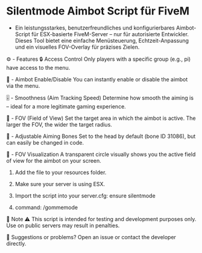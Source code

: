 # Silentmode Aimbot Script für FiveM

- Ein leistungsstarkes, benutzerfreundliches und konfigurierbares Aimbot-Script für ESX-basierte FiveM-Server – nur für autorisierte Entwickler. Dieses Tool bietet eine einfache Menüsteuerung, Echtzeit-Anpassung und ein visuelles FOV-Overlay für präzises Zielen.


⚙️ - Features
🔒 Access Control
Only players with a specific group (e.g., pi) have access to the menu.

🎯 - Aimbot Enable/Disable
You can instantly enable or disable the aimbot via the menu.

🎚️ - Smoothness (Aim Tracking Speed)
Determine how smooth the aiming is – ideal for a more legitimate gaming experience.

🧠 - FOV (Field of View)
Set the target area in which the aimbot is active. The larger the FOV, the wider the target radius.

📍 - Adjustable Aiming Bones
Set to the head by default (bone ID 31086), but can easily be changed in code.

🔵 - FOV Visualization
A transparent circle visually shows you the active field of view for the aimbot on your screen.




1. Add the file to your resources folder.

2. Make sure your server is using ESX.

3. Import the script into your server.cfg: ensure silentmode

4. command: /gommemode



🧠 Note
⚠️ This script is intended for testing and development purposes only. Use on public servers may result in penalties.



💬 Suggestions or problems?
Open an issue or contact the developer directly.

